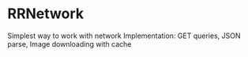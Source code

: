 # RRNetwork
Simplest way to work with network
Implementation: GET queries, JSON parse, Image downloading with cache
